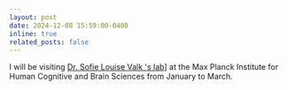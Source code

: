 ```yaml
---
layout: post
date: 2024-12-08 15:59:00-0400
inline: true
related_posts: false
---
```


I will be visiting [Dr. Sofie Louise Valk 's lab](https://https://cng-lab.github.io/)] at the Max Planck Institute for Human Cognitive and Brain Sciences from January to March.
